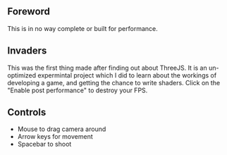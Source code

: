 ## Foreword
This is in no way complete or built for performance.

## Invaders
This was the first thing made after finding out about ThreeJS. It is an un-optimized expermintal project which I did to learn about the workings of developing a game, and getting the chance to write shaders. Click on the "Enable post performance" to destroy your FPS.

## Controls
- Mouse to drag camera around
- Arrow keys for movement
- Spacebar to shoot
